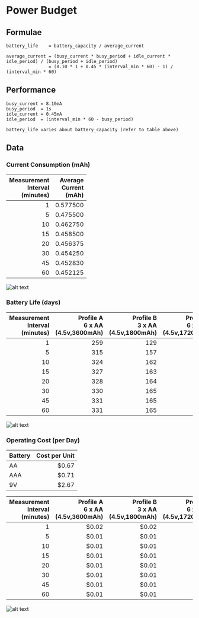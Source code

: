 # Power Budget

## Formulae
```
battery_life    = battery_capacity / average_current

average_current = (busy_current * busy_period + idle_current * idle_period) / (busy_period + idle_period)
                = (8.10 * 1 + 0.45 * (interval_min * 60) - 1) / (interval_min * 60)
```

## Performance
```
busy_current = 8.10mA
busy_period  = 1s
idle_current = 0.45mA
idle_period  = (interval_min * 60 - busy_period)

battery_life varies about battery_capacity (refer to table above)
```

## Data

### Current Consumption (mAh)

Measurement<br>Interval<br>(minutes)|Average<br>Current<br>(mAh)
--:|--:
1|0.577500
5|0.475500
10|0.462750
15|0.458500
20|0.456375
30|0.454250
45|0.452830
60|0.452125

![alt text](http://i.imgur.com/oXNU2Rt.png "Current Consumption")

### Battery Life (days)

Measurement<br>Interval<br>(minutes)|Profile A<br>6 x AA<br>(4.5v,3600mAh)|Profile B<br>3 x AA<br>(4.5v,1800mAh)|Profile C<br>6 x AAA<br>(4.5v,1720mAh)|Profile D<br>3 x AAA<br>(4.5v,860mAh)|Profile E<br>1 x 9V<br>(9v,565mAh)
--:|--:|--:|--:|--:|--:
1|259|129|124|62|40
5|315|157|150|75|49
10|324|162|154|77|50
15|327|163|156|78|51
20|328|164|157|78|51
30|330|165|157|78|51
45|331|165|158|79|51
60|331|165|158|79|52

![alt text](http://i.imgur.com/v7cFTNq.png "Battery Life")

### Operating Cost (per Day)

Battery|Cost per Unit
---|--:
AA|$0.67
AAA|$0.71
9V|$2.67

Measurement<br>Interval<br>(minutes)|Profile A<br>6 x AA<br>(4.5v,3600mAh)|Profile B<br>3 x AA<br>(4.5v,1800mAh)|Profile C<br>6 x AAA<br>(4.5v,1720mAh)|Profile D<br>3 x AAA<br>(4.5v,860mAh)|Profile E<br>1 x 9V<br>(9v,565mAh)
--:|--:|--:|--:|--:|--:
1|$0.02 |$0.02 |$0.03 |$0.03 |$0.07 
5|$0.01 |$0.01 |$0.03 |$0.03 |$0.05 
10|$0.01 |$0.01 |$0.03 |$0.03 |$0.05 
15|$0.01 |$0.01 |$0.03 |$0.03 |$0.05 
20|$0.01 |$0.01 |$0.03 |$0.03 |$0.05 
30|$0.01 |$0.01 |$0.03 |$0.03 |$0.05 
45|$0.01 |$0.01 |$0.03 |$0.03 |$0.05 
60|$0.01 |$0.01 |$0.03 |$0.03 |$0.05 

![alt text](http://i.imgur.com/qOn5xVz.png "Operating Cost")

